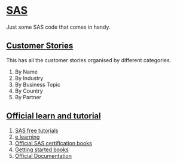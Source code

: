 # [SAS](https://www.sas.com/en_in/home.html)
Just some SAS code that comes in handy. 

## [Customer Stories](https://www.sas.com/en_us/customers.html#by-industry)

This has all the customer stories organised by different categories. 

1. By Name
2. By Industry
3. By Business Topic
4. By Country
5. By Partner

## [Official learn and tutorial](https://support.sas.com/edu/schedules.html?ctry=us&id=851)

1. [SAS free tutorials](http://support.sas.com/training/tutorial/)
2. [e learning](https://support.sas.com/edu/elearning.html)
3. [Official SAS certification books](http://support.sas.com/publishing/cert/index.html)
4. [Getting started books](https://www.sas.com/store/books/categories/getting-started/cBooks-cbooks_categories-cbooks_categories_3-p1.html?storeCode=SAS_US)
5. [Official Documentation](http://support.sas.com/documentation/)